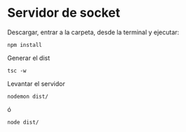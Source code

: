 # Servidor de socket

Descargar, entrar a la carpeta, desde la terminal y ejecutar: 
```
npm install
```

Generar el dist
```
tsc -w
```

Levantar el servidor
```
nodemon dist/
```
ó
```
node dist/
```





